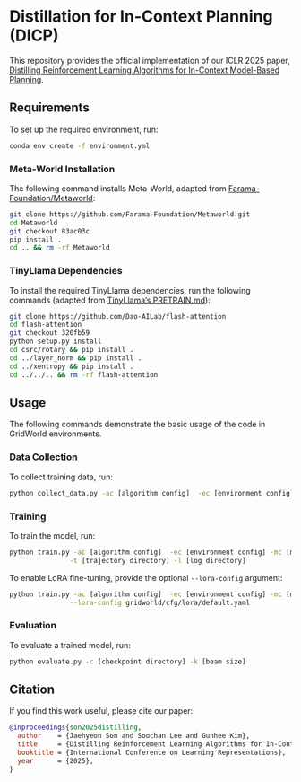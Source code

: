 # Distillation for In-Context Planning (DICP)

This repository provides the official implementation of our ICLR 2025 paper, [Distilling Reinforcement Learning Algorithms for In-Context Model-Based Planning](https://openreview.net/forum?id=BfUugGfBE5&noteId=BfUugGfBE5).

## Requirements

To set up the required environment, run:
```bash
conda env create -f environment.yml
```

### Meta-World Installation

The following command installs Meta-World, adapted from [Farama-Foundation/Metaworld](https://github.com/Farama-Foundation/Metaworld):
```bash
git clone https://github.com/Farama-Foundation/Metaworld.git
cd Metaworld
git checkout 83ac03c
pip install .
cd .. && rm -rf Metaworld
```

### TinyLlama Dependencies

To install the required TinyLlama dependencies, run the following commands (adapted from [TinyLlama’s PRETRAIN.md](https://github.com/jzhang38/TinyLlama/blob/main/PRETRAIN.md)):
```bash
git clone https://github.com/Dao-AILab/flash-attention
cd flash-attention
git checkout 320fb59
python setup.py install
cd csrc/rotary && pip install .
cd ../layer_norm && pip install .
cd ../xentropy && pip install .
cd ../../.. && rm -rf flash-attention
```

## Usage

The following commands demonstrate the basic usage of the code in GridWorld environments.

### Data Collection

To collect training data, run:
```bash
python collect_data.py -ac [algorithm config]  -ec [environment config] -t [trajectory directory]
```

### Training

To train the model, run:
```bash
python train.py -ac [algorithm config]  -ec [environment config] -mc [model config] \
               -t [trajectory directory] -l [log directory]
```

To enable LoRA fine-tuning, provide the optional `--lora-config` argument:
```bash
python train.py -ac [algorithm config]  -ec [environment config] -mc [model config] \
               --lora-config gridworld/cfg/lora/default.yaml
```

### Evaluation

To evaluate a trained model, run:
```bash
python evaluate.py -c [checkpoint directory] -k [beam size]
```


## Citation
If you find this work useful, please cite our paper:
```bibtex
@inproceedings{son2025distilling,
  author    = {Jaehyeon Son and Soochan Lee and Gunhee Kim},
  title     = {Distilling Reinforcement Learning Algorithms for In-Context Model-Based Planning},
  booktitle = {International Conference on Learning Representations},
  year      = {2025},
}
```
